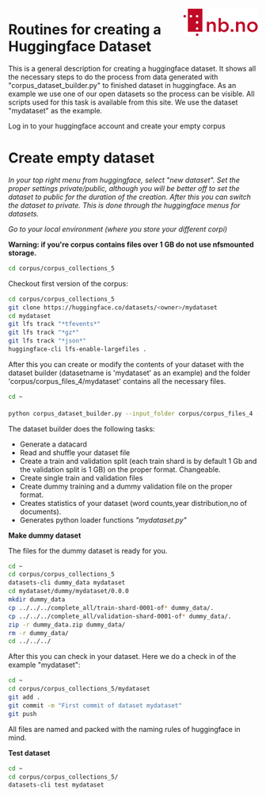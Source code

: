 [<img align="right" width="150px" src="../images/nblogo.png">](https://ai.nb.no)
# Routines for creating a Huggingface Dataset

This is a general description for creating a huggingface dataset. It shows all the necessary steps to do the process from data generated with "corpus_dataset_builder.py" to finished dataset in huggingface. As an example we use one of our open datasets so the process can be visible. All scripts used for this task is available from this site. We use the dataset "mydataset" as the example. 

Log in to your huggingface account and create your empty corpus

# Create empty dataset

*In your top right menu from huggingface, select "new dataset". Set the proper settings private/public, although you will be better off to set the dataset to public for the duration of the creation. After this you can switch the dataset to private. This is done through the huggingface menus for datasets.*

*Go to your local environment (where you store your different corpi)*

**Warning: if you're corpus contains files over 1 GB do not use nfsmounted storage.**

```bash
cd corpus/corpus_collections_5


```

Checkout first version of the corpus:

```bash
cd corpus/corpus_collections_5
git clone https://huggingface.co/datasets/<owner>/mydataset
cd mydataset
git lfs track "*tfevents*"
git lfs track "*gz*"
git lfs track "*json*"
huggingface-cli lfs-enable-largefiles .

```
After this you can create or modify the contents of your dataset with the dataset builder (datasetname is 'mydataset' as an example) and the folder 
'corpus/corpus_files_4/mydataset' contains all the necessary files.

```bash
cd ~

python corpus_dataset_builder.py --input_folder corpus/corpus_files_4 --output_folder corpus/corpus_collections_5/mydataset 
```

The dataset builder does the following tasks:

* Generate a datacard
* Read and shuffle your dataset file
* Create a train and validation split (each train shard is by default 1 Gb and the validation split is 1 GB) on the proper format. Changeable.
* Create single train and validation files 
* Create dummy training and a dummy validation file on the proper format.
* Creates statistics of your dataset (word counts,year distribution,no of documents).
* Generates python loader functions *"mydataset.py"*

**Make dummy dataset**

The files for the dummy dataset is ready for you.

```bash
cd ~
cd corpus/corpus_collections_5
datasets-cli dummy_data mydataset
cd mydataset/dummy/mydataset/0.0.0
mkdir dummy_data
cp ../../../complete_all/train-shard-0001-of* dummy_data/.
cp ../../../complete_all/validation-shard-0001-of* dummy_data/.
zip -r dummy_data.zip dummy_data/
rm -r dummy_data/
cd ../../../

```


After this you can check in your dataset. Here we do a check in of the example "mydataset":
```bash
cd ~
cd corpus/corpus_collections_5/mydataset
git add .
git commit -m "First commit of dataset mydataset"
git push

```
All files are named and packed with the naming rules of huggingface in mind.

**Test dataset**

```bash
cd ~
cd corpus/corpus_collections_5/
datasets-cli test mydataset
```

